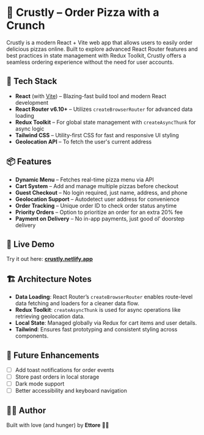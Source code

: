 # 🍕 Crustly – Order Pizza with a Crunch

Crustly is a modern React + Vite web app that allows users to easily order delicious pizzas online. Built to explore advanced React Router features and best practices in state management with Redux Toolkit, Crustly offers a seamless ordering experience without the need for user accounts.

## 🚀 Tech Stack

- **React** (with [Vite](https://vitejs.dev/)) – Blazing-fast build tool and modern React development  
- **React Router v6.10+** – Utilizes `createBrowserRouter` for advanced data loading  
- **Redux Toolkit** – For global state management with `createAsyncThunk` for async logic  
- **Tailwind CSS** – Utility-first CSS for fast and responsive UI styling  
- **Geolocation API** – To fetch the user's current address  

## 📦 Features

- **Dynamic Menu** – Fetches real-time pizza menu via API  
- **Cart System** – Add and manage multiple pizzas before checkout  
- **Guest Checkout** – No login required, just name, address, and phone  
- **Geolocation Support** – Autodetect user address for convenience  
- **Order Tracking** – Unique order ID to check order status anytime  
- **Priority Orders** – Option to prioritize an order for an extra 20% fee  
- **Payment on Delivery** – No in-app payments, just good ol’ doorstep delivery  

## 🔗 Live Demo

Try it out here: **[crustly.netlify.app](https://crustly.netlify.app)**

## 🏗️ Architecture Notes

- **Data Loading**: React Router’s `createBrowserRouter` enables route-level data fetching and loaders for a cleaner data flow.  
- **Redux Toolkit**: `createAsyncThunk` is used for async operations like retrieving geolocation data.  
- **Local State**: Managed globally via Redux for cart items and user details.  
- **Tailwind**: Ensures fast prototyping and consistent styling across components.  

## 🧪 Future Enhancements

- [ ] Add toast notifications for order events  
- [ ] Store past orders in local storage  
- [ ] Dark mode support  
- [ ] Better accessibility and keyboard navigation  

## 👨‍🍳 Author

Built with love (and hunger) by **Ettore** 🫶🏻
